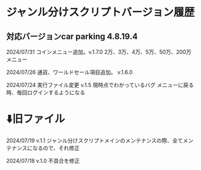 # ジャンル分けスクリプトバージョン履歴
## 対応バージョンcar parking 4.8.19.4

2024/07/31 コインメニュー追加。v.1.7.0
2万、3万、4万、5万、50万、200万メニュー

2024/07/26 通貨、ワールドセール項目追加。 v.1.6.0

2024/07/24 実行ファイル変更 v.1.5
現時点でわかっているバグ
メニューに戻る時、毎回ログインするようになる



# ⬇️旧ファイル

2024/07/19 v.1.1
ジャンル分けスクリプトメインのメンテナンスの際、全てメンテナンスになるので、それ修正

2024/07/18 v.1.0
不具合を修正
